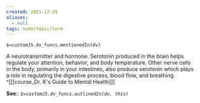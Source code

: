 ```yaml
---
created: 2021-12-29 
aliases:
  - null
tags: node/topic/term
---
```

`$=customJS.dv_funcs.mentionedIn(dv)`

A neurotransmitter and hormone. Serotonin produced in the brain helps regulate your attention, behavior, and body temperature. Other nerve cells in the body, primarily in your intestines, also produce serotonin which plays a role in regulating the digestive process, blood flow, and breathing.
 ^[[[course_Dr. K's Guide to Mental Health]]]

**See**::
*`$=customJS.dv_funcs.outlinedIn(dv, this)`*